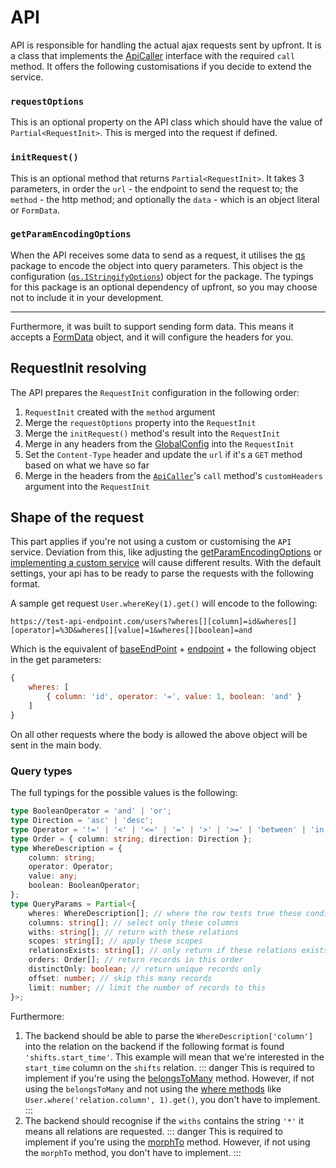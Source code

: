 # API

API is responsible for handling the actual ajax requests sent by upfront. It is a class that implements the [ApiCaller](./readme.md#apicaller) interface with the required `call` method.
It offers the following customisations if you decide to extend the service.

### `requestOptions`
This is an optional property on the API class which should have the value of `Partial<RequestInit>`. This is merged into the request if defined.

### `initRequest()`
This is an optional method that returns `Partial<RequestInit>`. It takes 3 parameters, in order the `url` - the endpoint to send the request to; the `method` - the http method; and optionally the `data` - which is an object literal or `FormData`.

### `getParamEncodingOptions`
When the API receives some data to send as a request, it utilises the [qs](https://github.com/ljharb/qs) package to encode the object into query parameters. This object is the configuration ([`qs.IStringifyOptions`](https://github.com/DefinitelyTyped/DefinitelyTyped/blob/0b5bfba2994c91a099cd5bcfd984f6c4c39228e5/types/qs/index.d.ts#L20)) object for the package. The typings for this package is an optional dependency of upfront, so you may choose not to include it in your development.

---
Furthermore, it was built to support sending form data. This means it accepts a [FormData](https://developer.mozilla.org/en-US/docs/Web/API/FormData) object, and it will configure the headers for you.

## RequestInit resolving

The API prepares the `RequestInit` configuration in the following order:
 1. `RequestInit` created with the `method` argument
 2. Merge the `requestOptions` property into the `RequestInit`
 3. Merge the `initRequest()` method's result into the `RequestInit`
 4. Merge in any headers from the [GlobalConfig](../helpers/global-config.md) into the `RequestInit`
 5. Set the `Content-Type` header and update the `url` if it's a `GET` method based on what we have so far
 6. Merge in the headers from the [`ApiCaller`](./readme.md#apicaller)'s `call` method's `customHeaders` argument into the `RequestInit`

## Shape of the request

This part applies if you're not using a custom or customising the `API` service. Deviation from this, like adjusting the [getParamEncodingOptions](#getparamencodingoptions) or [implementing a custom service](./readme.md#using-custom-services) will cause different results.
With the default settings, your api has to be ready to parse the requests with the following format.

A sample get request `User.whereKey(1).get()` will encode to the following:

```apacheconf
https://test-api-endpoint.com/users?wheres[][column]=id&wheres[][operator]=%3D&wheres[][value]=1&wheres[][boolean]=and
```

Which is the equivalent of [baseEndPoint](../helpers#baseendpoint) + [endpoint](../calliope/api-calls.md#endpoint) + the following object in the get parameters:
```js
{
    wheres: [
        { column: 'id', operator: '=', value: 1, boolean: 'and' }
    ]
}
```

On all other requests where the body is allowed the above object will be sent in the main body.

### Query types
The full typings for the possible values is the following:
```ts
type BooleanOperator = 'and' | 'or';
type Direction = 'asc' | 'desc';
type Operator = '!=' | '<' | '<=' | '=' | '>' | '>=' | 'between' | 'in' | 'like' | 'notBetween' | 'notIn';
type Order = { column: string; direction: Direction };
type WhereDescription = {
    column: string;
    operator: Operator;
    value: any;
    boolean: BooleanOperator;
};
type QueryParams = Partial<{
    wheres: WhereDescription[]; // where the row tests true these conditions
    columns: string[]; // select only these columns
    withs: string[]; // return with these relations
    scopes: string[]; // apply these scopes
    relationsExists: string[]; // only return if these relations exists
    orders: Order[]; // return records in this order
    distinctOnly: boolean; // return unique records only
    offset: number; // skip this many records
    limit: number; // limit the number of records to this
}>;
```

Furthermore:
 1. The backend should be able to parse the `WhereDescription['column']` into the relation on the backend if the following format is found `'shifts.start_time'`. This example will mean that we're interested in the `start_time` column on the `shifts` relation.
   ::: danger
   This is required to implement if you're using the [belongsToMany](../calliope/relationships.md#belongstomany) method. However, if not using the `belongsToMany` and not using the [where methods](../calliope/query-building.md#where) like `User.where('relation.column', 1).get()`, you don't have to implement.
   :::
 2. The backend should recognise if the `withs` contains the string `'*'` it means all relations are requested.
   ::: danger
   This is required to implement if you're using the [morphTo](../calliope/relationships.md#morphto) method. However, if not using the `morphTo` method, you don't have to implement.
   :::


